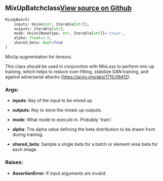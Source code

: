 ## MixUpBatch<span class="tag">class</span><a class="sourcelink" href=https://github.com/fastestimator/fastestimator/blob/r1.1/fastestimator/op/tensorop/augmentation/mixup_batch.py/#L29-L76>View source on Github</a>
```python
MixUpBatch(
	inputs: Union[str, Iterable[str]],
	outputs: Iterable[str],
	mode: Union[NoneType, str, Iterable[str]]='train',
	alpha: float=1.0,
	shared_beta: bool=True
)
```
MixUp augmentation for tensors.

This class should be used in conjunction with MixLoss to perform mix-up training, which helps to reduce
over-fitting, stabilize GAN training, and against adversarial attacks (https://arxiv.org/abs/1710.09412).


<h3>Args:</h3>


* **inputs**: Key of the input to be mixed up.

* **outputs**: Key to store the mixed-up outputs.

* **mode**: What mode to execute in. Probably 'train'.

* **alpha**: The alpha value defining the beta distribution to be drawn from during training.

* **shared_beta**: Sample a single beta for a batch or element wise beta for each image. 

<h3>Raises:</h3>


* **AssertionError**: If input arguments are invalid.

